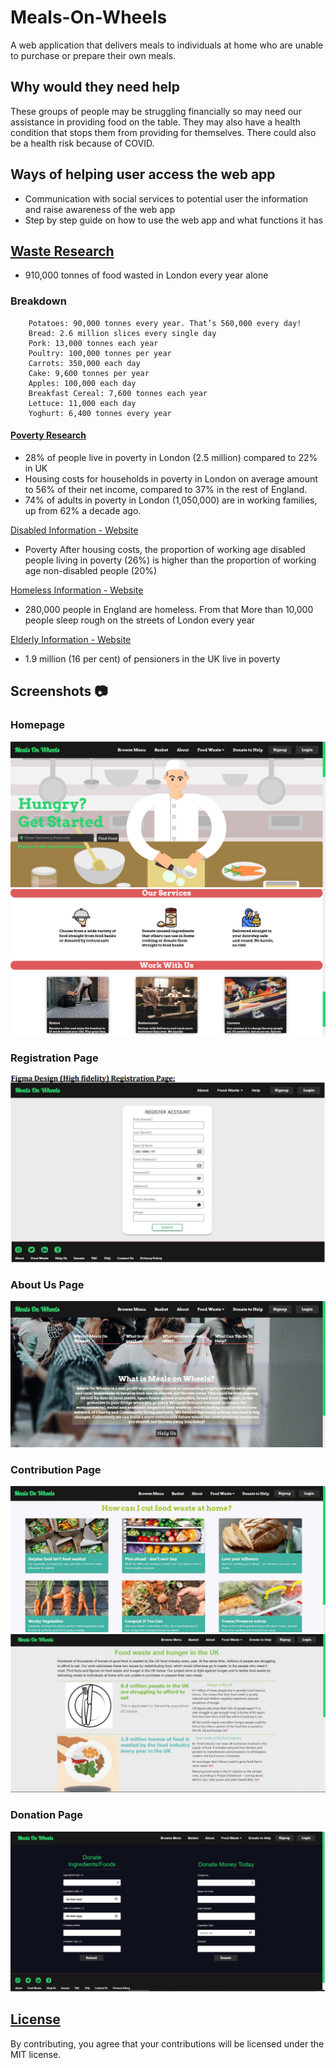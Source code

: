 # Meals-On-Wheels

A web application that delivers meals to individuals at home who are unable to purchase or prepare their own meals.

## Why would they need help

These groups of people may be struggling financially so may need our assistance in providing food on the table. They may also have a health condition that stops them from providing for themselves. There could also be a health risk because of COVID.

## Ways of helping user access the web app

- Communication with social services to potential user the information and raise awareness of the web app
- Step by step guide on how to use the web app and what functions it has

## [Waste Research](https://secretldn.com/house-of-food-waste/#:~:text=London%20alone%20produced%20a%20shocking,than%20seven%20million%20wheelie%20bins!&text=Poultry%3A%20100%2C000%20tonnes%20per%20year,Cake%3A%209%2C600%20tonnes%20per%20year)

- 910,000 tonnes of food wasted in London every year alone

### Breakdown

        Potatoes: 90,000 tonnes every year. That’s 560,000 every day!
        Bread: 2.6 million slices every single day
        Pork: 13,000 tonnes each year
        Poultry: 100,000 tonnes per year
        Carrots: 350,000 each day
        Cake: 9,600 tonnes per year
        Apples: 100,000 each day
        Breakfast Cereal: 7,600 tonnes each year
        Lettuce: 11,000 each day
        Yoghurt: 6,400 tonnes every year

#### [Poverty Research](https://www.trustforlondon.org.uk/publications/lpp2020/#:~:text=in%20the%20UK-,28%25%20of%20people%20live%20in%20poverty%20in%20London%20%282.5%20million,ten%20%2821%25%29%20in%20Sutton)

- 28% of people live in poverty in London (2.5 million) compared to 22% in UK
- Housing costs for households in poverty in London on average amount to 56% of their net income,
  compared to 37% in the rest of England.
- 74% of adults in poverty in London (1,050,000) are in working families, up from 62% a decade ago.

[Disabled Information - Website](https://www.scope.org.uk/media/disability-facts-figures/)

- Poverty After housing costs, the proportion of working age disabled people living in poverty (26%) is
  higher than the proportion of working age non-disabled people (20%)

[Homeless Information - Website](https://england.shelter.org.uk/media/press_release/280,000_people_in_england_are_homeless,_with_thousands_more_at_risk)

- 280,000 people in England are homeless. From that More than 10,000 people sleep rough on the
  streets of London every year

[Elderly Information - Website](https://www.ageuk.org.uk/globalassets/age-uk/documents/reports-and-publications/reports-and-briefings/money-matters/poverty_in_later_life_briefing_2019.pdf#:~:text=As%20set%20out%20above%2C%2016,relative%20poverty%20and%20material%20deprivation)

- 1.9 million (16 per cent) of pensioners in the UK live in poverty

## Screenshots 📷

### Homepage

![Homepage 1 of 2](/Demo%20screenshots/Homepage%201%20of%202.png)
![Homepage 2 of 2](/Demo%20screenshots/Homepage%202%20of%202.png)

### Registration Page

![Registration Page](/Demo%20screenshots/Registeration.png)

### About Us Page

![About Us Page](/Demo%20screenshots/About%20Us.jpg)

### Contribution Page

![Contribution Page 1 of 2](/Demo%20screenshots/Contributions%201%20of%202.jpg)
![Contribution Page 2 of 2](/Demo%20screenshots/Contributions%202%20of%202.png)

### Donation Page

![Donation Page](/Demo%20screenshots/Donate.png)

## [License](https://opensource.org/licenses/MIT)

By contributing, you agree that your contributions will be licensed under the MIT license.
